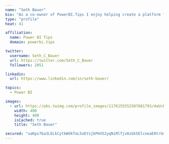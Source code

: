 ```yaml
---
name: "Seth Bauer"
bio: "As a co-owner of PowerBI.Tips I enjoy helping create a platform for new and advanced users alike to learn and expand their skills and get the most out of Power BI."
type: "profile"
heat: 41

affiliation:
  name: Power BI Tips
  domain: powerbi.tips

twitter:
  username: Seth_C_Bauer
  url: https://twitter.com/Seth_C_Bauer
  followers: 2051

linkedin:
  url: https://www.linkedin.com/in/seth-bauer/

topics:
  - Power BI

images:
  - url: https://pbs.twimg.com/profile_images/1176155552587681793/4aUcPKoe_400x400.jpg
    width: 400
    height: 400
    isCached: true
    title: "Seth Bauer"

secured: "xaKpx7ba3LELkCytkWdkToL5oEYsjbPmV52yqNiMlTjv0zGk5ElcneaE0trGmSbiSgQRH7Tuqh//nzz2nBJU/uNN6T0Cr4yOweLkvqCFTdF5IAeoTkHMYmsmn93nWpWwyiBNJEP2fHGEEbkAcaMEpZN1eIiCwI7GQ5ukzi3rqyE6XiO/X02xpCoH8EHQsImAPC1bWYo0Lr7idNlcRYvQxtJCIXrFy0JOp2FnIMgV+KFPZ/+qQkAtaFW+r2Vy3wVnbFEbVaLrY/0ItWc3/PCnLCfr/I1rUGiijs1oVgg7GhkyKAjTgj9BO8NP0FOLPQ90HX92Z8HREFYsBf69PWyB1ttV6ZhRSDM0EW8US+RJBsYfbvCz3cCcIm1rnOLrYG4QlXRl8fctkBetCw6MMEH2iuJVmKjOqu3xwwh/RY0Hinc=;np9XOEa9Jl4RfOn67qdLWw=="
---
```


